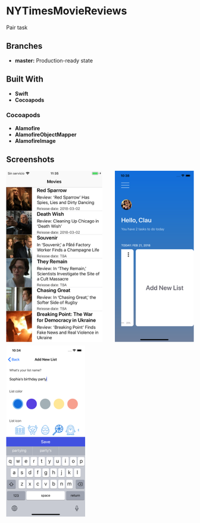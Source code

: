 # NYTimesMovieReviews
Pair task

## Branches

*   __master:__ Production-ready state

## Built With

*   __Swift__
*   __Cocoapods__

### Cocoapods

*   __Alamofire__
*   __AlamofireObjectMapper__
*   __AlamofireImage__

## Screenshots
<div style="display: flex; flex-wrap: wrap; align-items: center; justify-content: space-between;">
<img src="https://raw.githubusercontent.com/claucgmz/NYTimesMovieReviews/master/Screenshots/1.png?raw=true" height="460" style="margin-bottom: 10px">
<img src="https://raw.githubusercontent.com/claucgmz/MyTasks/master/Screenshots/2.png?raw=true" height="460" style="margin-bottom: 10px">
<img src="https://raw.githubusercontent.com/claucgmz/MyTasks/master/Screenshots/3.png?raw=true" height="460" style="margin-bottom: 10px">
</div>
